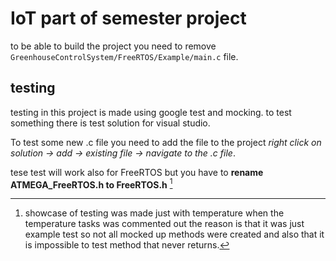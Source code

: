 # IoT part of semester project

to be able to build the project you need to remove `GreenhouseControlSystem/FreeRTOS/Example/main.c` file.

## testing
testing in this project is made using google test and mocking.
to test something there is test solution for visual studio.

To test some new .c file you need to add the file to the project _right click on solution -> add -> existing file -> navigate to the .c file_.

tese test will work also for FreeRTOS but you have to **rename ATMEGA_FreeRTOS.h to FreeRTOS.h** [^1]

[^1]: showcase of testing was made just with temperature when the temperature tasks was commented out 
the reason is that it was just example test so not all mocked up methods were created and also that
it is impossible to test method that never returns.
